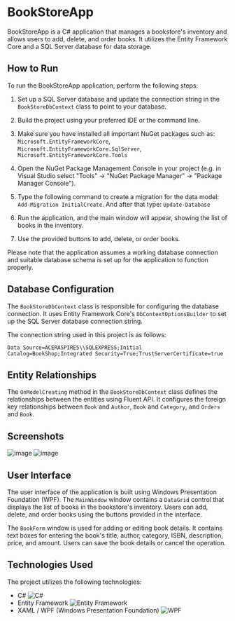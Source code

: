 
# BookStoreApp

BookStoreApp is a C# application that manages a bookstore's inventory and allows users to add, delete, and order books. It utilizes the Entity Framework Core and a SQL Server database for data storage.

## How to Run

To run the BookStoreApp application, perform the following steps:

1. Set up a SQL Server database and update the connection string in the `BookStoreDbContext` class to point to your database.

2. Build the project using your preferred IDE or the command line.

3. Make sure you have installed all important NuGet packages such as: `Microsoft.EntityFrameworkCore`, `Microsoft.EntityFrameworkCore.SqlServer`, `Microsoft.EntityFrameworkCore.Tools`

4. Open the NuGet Package Management Console in your project (e.g. in Visual Studio select "Tools" -> "NuGet Package Manager" -> "Package Manager Console").

5. Type the following command to create a migration for the data model: `Add-Migration InitialCreate`. And after that type: `Update-Database`
   
6. Run the application, and the main window will appear, showing the list of books in the inventory.

7. Use the provided buttons to add, delete, or order books.

Please note that the application assumes a working database connection and suitable database schema is set up for the application to function properly.

## Database Configuration

The `BookStoreDbContext` class is responsible for configuring the database connection. It uses Entity Framework Core's `DbContextOptionsBuilder` to set up the SQL Server database connection string.

The connection string used in this project is as follows:
```
Data Source=ACERASPIRE5\\SQLEXPRESS;Initial Catalog=BookShop;Integrated Security=True;TrustServerCertificate=true
```

## Entity Relationships

The `OnModelCreating` method in the `BookStoreDbContext` class defines the relationships between the entities using Fluent API. It configures the foreign key relationships between `Book` and `Author`, `Book` and `Category`, and `Orders` and `Book`.

## Screenshots
![image](https://github.com/knizinsky/BookStore-Desktop-App/assets/108873272/64593780-5234-4dc3-9289-d674dffda0bc)
![image](https://github.com/knizinsky/BookStore-Desktop-App/assets/108873272/d0347279-8b63-43bc-8436-5d01d247a74c)

## User Interface

The user interface of the application is built using Windows Presentation Foundation (WPF). The `MainWindow` window contains a `DataGrid` control that displays the list of books in the bookstore's inventory. Users can add, delete, and order books using the buttons provided in the interface.

The `BookForm` window is used for adding or editing book details. It contains text boxes for entering the book's title, author, category, ISBN, description, price, and amount. Users can save the book details or cancel the operation.

## Technologies Used

The project utilizes the following technologies:

- C#
  ![C#](https://cdn.icon-icons.com/icons2/2415/PNG/32/csharp_original_logo_icon_146578.png)
- Entity Framework
  ![Entity Framework](https://cdn.icon-icons.com/icons2/2415/PNG/32/dot_net_original_wordmark_logo_icon_146547.png)
- XAML / WPF (Windows Presentation Foundation)
  ![WPF](https://cdn.icon-icons.com/icons2/2530/PNG/48/wpf_button_icon_151942.png)
